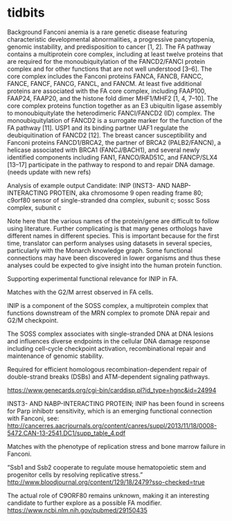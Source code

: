 # tidbits
Background 
Fanconi anemia is a rare genetic disease featuring characteristic developmental abnormalities, a progressive pancytopenia, genomic instability, and predisposition to cancer [1, 2]. The FA pathway contains a multiprotein core complex, including at least twelve proteins that are required for the monoubiquitylation of the FANCD2/FANCI protein complex and for other functions that are not well understood [3–6]. The core complex includes the Fanconi proteins FANCA, FANCB, FANCC, FANCE, FANCF, FANCG, FANCL, and FANCM. At least five additional proteins are associated with the FA core complex, including FAAP100, FAAP24, FAAP20, and the histone fold dimer MHF1/MHF2 [1, 4, 7–10]. The core complex proteins function together as an E3 ubiquitin ligase assembly to monoubiquitylate the heterodimeric FANCI/FANCD2 (ID) complex. The monoubiquitylation of FANCD2 is a surrogate marker for the function of the FA pathway [11]. USP1 and its binding partner UAF1 regulate the deubiquitination of FANCD2 [12]. The breast cancer susceptibility and Fanconi proteins FANCD1/BRCA2, the partner of BRCA2 (PALB2/FANCN), a helicase associated with BRCA1 (FANCJ/BACH1), and several newly identified components including FAN1, FANCO/RAD51C, and FANCP/SLX4 [13–17] participate in the pathway to respond to and repair DNA damage. (needs update with new refs)


Analysis of example output 
Candidate: INIP (INST3- AND NABP-INTERACTING PROTEIN, aka chromosome 9 open reading frame 80; c9orf80 sensor of single-stranded dna complex, subunit c; sossc Soss complex, subunit c 

Note here that the various names of the protein/gene are difficult to follow using literature. Further complicating is that many genes orthologs have different names in different species. This is important because for the first time, translator can perform analyses using datasets in several species, particularly with the Monarch knowledge graph.  Some functional connections may have been discovered in lower organisms and thus these analyses could be expected to give insight into the human protein function. 

Supporting experimental functional relevance for INIP in FA. 

Matches with the G2/M arrest observed in FA cells. 

INIP is a component of the SOSS complex, a multiprotein complex that functions downstream of the MRN complex to promote DNA repair and G2/M checkpoint. 

The SOSS complex associates with single-stranded DNA at DNA lesions and influences diverse endpoints in the cellular DNA damage response including cell-cycle checkpoint activation, recombinational repair and maintenance of genomic stability. 

Required for efficient homologous recombination-dependent repair of double-strand breaks (DSBs) and ATM-dependent signaling pathways.

https://www.genecards.org/cgi-bin/carddisp.pl?id_type=hgnc&id=24994

INST3- AND NABP-INTERACTING PROTEIN; INIP has been found in screens for Parp inhibotr sensitivity, which is an emerging functional connection with Fanconi, see: http://cancerres.aacrjournals.org/content/canres/suppl/2013/11/18/0008-5472.CAN-13-2541.DC1/supp_table_4.pdf

Matches with the phenotype of replication stress and bone marrow failure in Fanconi. 

“Ssb1 and Ssb2 cooperate to regulate mouse hematopoietic stem and progenitor cells by resolving replicative stress.”
http://www.bloodjournal.org/content/129/18/2479?sso-checked=true

The actual role of C9ORF80 remains unknown, making it an interesting candidate to further explore as a possible FA modifier. https://www.ncbi.nlm.nih.gov/pubmed/29150435
